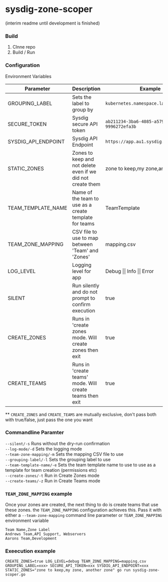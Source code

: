 # sysdig-zone-scoper
(interim readme until development is finished)

### Build

1) Clnne repo
2) Build / Run

### Configuration
Environment Variables

| Parameter           | Description                                                 | Example                         |
|---------------------|-------------------------------------------------------------|---------------------------------|
| GROUPING_LABEL      | Sets the label to group by                                  | `kubernetes.namespace.label.ZoneName` |
| SECURE_TOKEN        | Sysdig secure API token                                     | `ab211234-3ba6-4085-a579-9996272efa3b` |
| SYSDIG_API_ENDPOINT | Sysdig API Endpoint                                         | `https://app.au1.sysdig.com`    |
| STATIC_ZONES        | Zones to keep and not delete even if we did not create them | zone to keep,my zone,another zone |
| TEAM_TEMPLATE_NAME  | Name of the team to use as a create template for teams      | TeamTemplate                    |
| TEAM_ZONE_MAPPING   | CSV file to use to map between 'Team' and 'Zones'           | mapping.csv                     |
| LOG_LEVEL           | Logging level for app                                       | Debug \|\| Info \|\| Error      |
| SILENT              | Run silently and do not prompt to confirm execution         | true                            |
| CREATE_ZONES        | Runs in 'create zones mode. Will create zones then exit     | true                            |
| CREATE_TEAMS        | Runs in 'create teams' mode. Will create teams then exit    | true                            |
** `CREATE_ZONES` and `CREATE_TEAMS` are mutually exclusive, don't pass both with true/false, just pass the one you want

### Commandline Paramter
`--silent/-s` Runs without the dry-run confirmation <br>
`--log-mode/-d` Sets the logging mode <br>
`--team-zone-mapping/-m` Sets the mapping CSV file to use <br>
`--grouping-label/-l` Sets the grouping label to use <br>
`--team-template-name/-e` Sets the team template name to use to use as a template for team creation (permissions etc) <br>
`--create-zones/-t` Run in Create Zones mode <br>
`--create-teams/-z` Run in Create Teams mode <br>

### `TEAM_ZONE_MAPPING` example
Once your zones are created, the next thing to do is create teams that use these zones.  the `TEAM_ZONE_MAPPING` configuration
achieves this. Pass it with either a `--team-zone-mapping` command line parameter or `TEAM_ZONE_MAPPING` environment variable
```
Team Name,Zone Label
Andrews Team,API Support, Webservers
Aarons Team,Development
```

### Exeecution example
```
CREATE_ZONES=true LOG_LEVEL=debug TEAM_ZONE_MAPPING=mapping.csv GROUPING_LABEL=xxx> SECURE_API_TOKEN=xxx SYSDIG_API_ENDPOINT=xxx STATIC_ZONES="zone to keep,my zone, another zone" go run sysdig-zone-scoper.go
```
